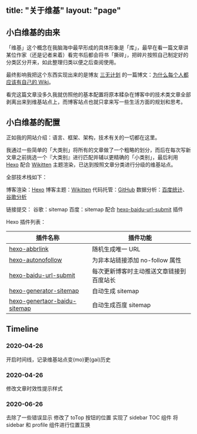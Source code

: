 title: "关于维基"
layout: "page"
---

## 小白维基的由来

「维基」这个概念在我脑海中最早形成的具体形象是「库」，最早在看一篇文章讲某位作家（还是记者来着）看完书后都会将书「撕碎」，把碎片按照自己制定好的分类区分开来，如此整理归类以便之后查阅使用。

最终影响我把这个东西实现出来的是博友 [三无计划][1] 的一篇博文：[为什么每个人都应该有自己的 Wiki][2]。

看完这篇文章没多久我就仿照他的基本配置将原本糅杂在博客中的技术类文章全部剥离出来到维基站点上，而博客站点也就只拿来写一些生活方面的规划和思考。

## 小白维基的配置

正如我的网站介绍：语言、框架、架构，技术有关的一切都在这里。

我通过一些简单的「大类别」将所有的文章做了一个粗略的划分，而后在每次写新文章之前挑选一个『大类别』进行匹配并辅以更精确的「小类别」，最后利用 [Hexo][3] 配合 [Wikitten][4] 主题渲染，已达到按照文章分类进行分级的维基站点。

全部技术栈如下：

博客渲染：[Hexo][3]
博客主题：[Wikitten][4]
代码托管：[GitHub][12]
数据分析：[百度统计][5]、[谷歌分析][6]

链接提交：
谷歌：sitemap
百度：sitemap 配合 [hexo-baidu-url-submit][7] 插件

Hexo 插件列表：

| 插件名称 | 插件功能 |
| --- | --- |
| [hexo-abbrlink][8] | 随机生成唯一 URL |
| [hexo-autonofollow][9] | 为非本站链接添加 no-follow 属性 |
| [hexo-baidu-url-submit][7] | 每次更新博客时主动推送文章链接到百度站长 |
| [hexo-generator-sitemap][10] | 自动生成 sitemap |
| [hexo-genertaor-baidu-sitemap][11] | 自动生成百度 sitemap |

## Timeline

### 2020-04-26

开启时间线，记录维基站点变(mo)更(gai)历史

### 2020-04-26

修改文章时效性提示样式

### 2020-06-26

去除了一些错误显示 
修改了 toTop 按钮的位置 
实现了 sidebar TOC 组件
将 sidebar 和 profile 组件进行位置互换

[1]: https://www.imalan.cn/
[2]: https://blog.imalan.cn/archives/108/
[3]: https://hexo.io
[4]: https://github.com/zthxxx/hexo-theme-Wikitten
[5]: https://tongji.baidu.com/web/welcome/login
[6]: https://analytics.google.com/analytics/
[7]: https://github.com/huiwang/hexo-baidu-url-submit
[8]: https://github.com/rozbo/hexo-abbrlink
[9]: https://github.com/liuzc/hexo-autonofollow
[10]: https://github.com/hexojs/hexo-generator-sitemap
[11]: https://github.com/coneycode/hexo-generator-baidu-sitemap
[12]: https://github.com
